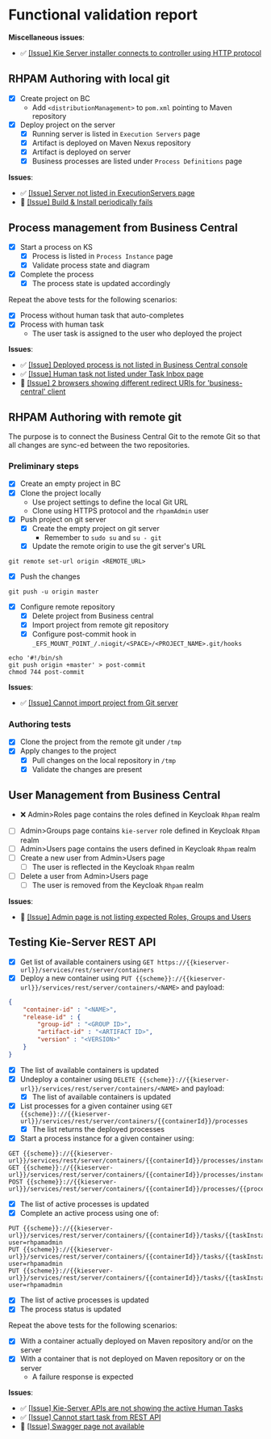 # Functional validation report
**Miscellaneous issues**:
* ✅ [[Issue] Kie Server installer connects to controller using HTTP protocol](https://issues.redhat.com/browse/APPENG-250)

## RHPAM Authoring with local git
- [x] Create project on BC
  - Add `<distributionManagement>` to `pom.xml` pointing to Maven repository
- [x] Deploy project on the server
  - [x] Running server is listed in `Execution Servers` page
  - [x] Artifact is deployed on Maven Nexus repository
  - [x] Artifact is deployed on server
  - [x] Business processes are listed under `Process Definitions` page

**Issues**:
* ✅ [[Issue] Server not listed in ExecutionServers page](https://issues.redhat.com/browse/APPENG-219)
* 🚧 [[Issue] Build & Install periodically fails](https://issues.redhat.com/browse/APPENG-220)

## Process management from Business Central
- [x] Start a process on KS
  - [X] Process is listed in `Process Instance` page
  - [X] Validate process state and diagram
- [x] Complete the process
  - [x] The process state is updated accordingly

Repeat the above tests for the following scenarios:
- [x] Process without human task that auto-completes
- [x] Process with human task
  - The user task is assigned to the user who deployed the project

**Issues**:
* ✅ [[Issue] Deployed process is not listed in Business Central console](https://issues.redhat.com/browse/APPENG-222)
* ✅ [[Issue] Human task not listed under Task Inbox page](https://issues.redhat.com/browse/APPENG-227)
* 🚧 [[Issue] 2 browsers showing different redirect URIs for 'business-central' client](https://issues.redhat.com/browse/APPENG-226)
## RHPAM Authoring with remote git
The purpose is to connect the Business Central Git to the remote Git
so that all changes are sync-ed between the two repositories.

### Preliminary steps
- [x] Create an empty project in BC
- [x] Clone the project locally
  - Use project settings to define the local Git URL
  - Clone using HTTPS protocol and the `rhpamAdmin` user
- [x] Push project on git server
  - [x] Create the empty project on git server
    - Remember to `sudo su` and `su - git`
  - [x] Update the remote origin to use the git server's URL
```shell
git remote set-url origin <REMOTE_URL> 
```
- [x] Push the changes
```shell
git push -u origin master
```
- [x] Configure remote repository
  - [x] Delete project from Business central
  - [x] Import project from remote git repository
  - [x] Configure post-commit hook in `_EFS_MOUNT_POINT_/.niogit/<SPACE>/<PROJECT_NAME>.git/hooks`
```shell
echo '#!/bin/sh
git push origin +master' > post-commit
chmod 744 post-commit
```

**Issues**:
* ✅ [[Issue] Cannot import project from Git server](https://issues.redhat.com/browse/APPENG-230)

### Authoring tests
- [x] Clone the project from the remote git under `/tmp`
- [x] Apply changes to the project
  - [x] Pull changes on the local repository in `/tmp`
  - [x] Validate the changes are present

## User Management from Business Central
- ❌ Admin>Roles page contains the roles defined in Keycloak `Rhpam` realm
- [ ] Admin>Groups page contains `kie-server` role defined in Keycloak `Rhpam` realm
- [ ] Admin>Users page contains the users defined in Keycloak `Rhpam` realm
- [ ] Create a new user from Admin>Users page
  - [ ] The user is reflected in the Keycloak `Rhpam` realm
- [ ] Delete a user from Admin>Users page
  - [ ] The user is removed from the Keycloak `Rhpam` realm

**Issues**:
* 🚧 [[Issue] Admin page is not listing expected Roles, Groups and Users](https://issues.redhat.com/browse/APPENG-221)

## Testing Kie-Server REST API
- [x] Get list of available containers using `GET https://{{kieserver-url}}/services/rest/server/containers`
- [x] Deploy a new container using
`PUT {{scheme}}://{{kieserver-url}}/services/rest/server/containers/<NAME>` and payload:
```json
{
    "container-id" : "<NAME>",
    "release-id" : {
        "group-id" : "<GROUP ID>",
        "artifact-id" : "<ARTIFACT ID>",
        "version" : "<VERSION>"
    }
}
```
- [x] The list of available containers is updated
- [x] Undeploy a container using `DELETE {{scheme}}://{{kieserver-url}}/services/rest/server/containers/<NAME>` and payload:
  - [x] The list of available containers is updated
- [x] List processes for a given container using 
`GET {{scheme}}://{{kieserver-url}}/services/rest/server/containers/{{containerId}}/processes`
  - [x] The list returns the deployed processes
- [x] Start a process instance for a given container using: 
```shell
GET {{scheme}}://{{kieserver-url}}/services/rest/server/containers/{{containerId}}/processes/instances
GET {{scheme}}://{{kieserver-url}}/services/rest/server/containers/{{containerId}}/processes/instances/{{processInstanceId}}
POST {{scheme}}://{{kieserver-url}}/services/rest/server/containers/{{containerId}}/processes/{{processId}}/instances
```
  - [x] The list of active processes is updated
- [x] Complete an active process using one of:
```shell
PUT {{scheme}}://{{kieserver-url}}/services/rest/server/containers/{{containerId}}/tasks/{{taskInstanceId}}/states/started?user=rhpamadmin
PUT {{scheme}}://{{kieserver-url}}/services/rest/server/containers/{{containerId}}/tasks/{{taskInstanceId}}/states/completed?user=rhpamadmin
PUT {{scheme}}://{{kieserver-url}}/services/rest/server/containers/{{containerId}}/tasks/{{taskInstanceId}}/states/skipped?user=rhpamadmin
```
  - [x] The list of active processes is updated
  - [x] The process status is updated

Repeat the above tests for the following scenarios:
- [x] With a container actually deployed on Maven repository and/or on the server
- [x] With a container that is not deployed on Maven repository or on the server
  - A failure response is expected

**Issues**:
* ✅ [[Issue] Kie-Server APIs are not showing the active Human Tasks](https://issues.redhat.com/browse/APPENG-248)
* ✅ [[Issue] Cannot start task from REST API](https://issues.redhat.com/browse/APPENG-251)
* 🚧 [[Issue] Swagger page not available](https://issues.redhat.com/browse/APPENG-252)
